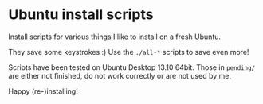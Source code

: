 # Ubuntu install scripts

Install scripts for various things I like to install on a fresh Ubuntu.

They save some keystrokes :) Use the `./all-*` scripts to save even more!

Scripts have been tested on Ubuntu Desktop 13.10 64bit. Those in `pending/` are either not finished, do not work correctly or are not used by me.

Happy (re-)installing!